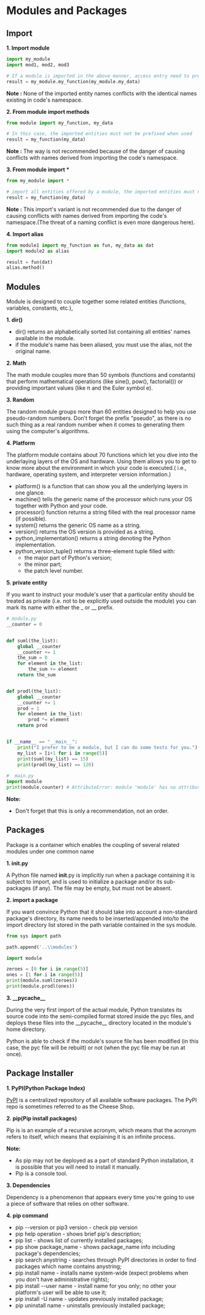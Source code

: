 # Modules and Packages

## Import

**1. Import module**

```python
import my_module
import mod1, mod2, mod3

# If a module is imported in the above manner, access entry need to prefix with module name.
result = my_module.my_function(my_module.my_data)
```
**Note :** None of the imported entity names conflicts with the identical names existing in code's namespace.


**2. From module import methods**
```python
from module import my_function, my_data

# In this case, the imported entities must not be prefixed when used
result = my_function(my_data)
```

**Note :** The way is not recommended because of the danger of causing conflicts with names derived from importing the code's namespace.



**3. From module import \***
```python
from my_module import *

# import all entities offered by a module, the imported entities must not be prefixed when used
result = my_function(my_data)
```

**Note :** This import's variant is not recommended due to the danger of causing conflicts with names derived from importing the code's namespace.(The threat of a naming conflict is even more dangerous here).

**4. Import alias**
```python
from module1 import my_function as fun, my_data as dat
import module2 as alias

result = fun(dat)
alias.method()
```

## Modules

Module is designed to couple together some related entities (functions, variables, constants, etc.),

**1. dir()**

- dir() returns an alphabetically sorted list containing all entities' names available in the module.
- if the module's name has been aliased, you must use the alias, not the original name. 

**2. Math**

The math module couples more than 50 symbols (functions and constants) that perform mathematical operations (like sine(), pow(), factorial()) or providing important values (like π and the Euler symbol e).

**3. Random**

The random module groups more than 60 entities designed to help you use pseudo-random numbers. Don't forget the prefix "pseudo", as there is no such thing as a real random number when it comes to generating them using the computer's algorithms.

**4. Platform**

The platform module contains about 70 functions which let you dive into the underlaying layers of the OS and hardware. Using them allows you to get to know more about the environment in which your code is executed.( i.e., hardware, operating system, and interpreter version information.)

- platform() is a function that can show you all the underlying layers in one glance.
- machine()  tells the generic name of the processor which runs your OS together with Python and your code.
- processor() function returns a string filled with the real processor name (if possible). 
- system() returns the generic OS name as a string.
- version() returns the OS version is provided as a string.
- python_implementation() returns a string denoting the Python implementation.
- python_version_tuple() returns a three-element tuple filled with:
    - the major part of Python's version;
    - the minor part;
    - the patch level number.

**5. private entity**

If you want to instruct your module's user that a particular entity should be treated as private (i.e. not to be explicitly used outside the module) you can mark its name with either the _ or __ prefix.
```python
# module.py
__counter = 0


def suml(the_list):
    global __counter
    __counter += 1
    the_sum = 0
    for element in the_list:
        the_sum += element
    return the_sum


def prodl(the_list):
    global __counter    
    __counter += 1
    prod = 1
    for element in the_list:
        prod *= element
    return prod


if __name__ == "__main__":
    print("I prefer to be a module, but I can do some tests for you.")
    my_list = [i+1 for i in range(5)]
    print(suml(my_list) == 15)
    print(prodl(my_list) == 120)
    
#  main.py
import module
print(module.counter) # AttributeError: module 'module' has no attribute 'counter'
```

**Note:**

- Don't forget that this is only a recommendation, not an order.



## Packages

Package is a container which enables the coupling of several related modules under one common name

**1. __init__.py**

A Python file named __init__.py is implicitly run when a package containing it is subject to import, and is used to initialize a package and/or its sub-packages (if any). The file may be empty, but must not be absent.

**2. import a package**

If you want convince Python that it should take into account a non-standard package's directory, its name needs to be inserted/appended into/to the import directory list stored in the path variable contained in the sys module.

```python
from sys import path

path.append('..\\modules')

import module

zeroes = [0 for i in range(5)]
ones = [1 for i in range(5)]
print(module.suml(zeroes))
print(module.prodl(ones))
```

**3. \_\_pycache\_\_**

During the very first import of the actual module, Python translates its source code into the semi-compiled format stored inside the pyc files, and deploys these files into the \_\_pycache\_\_ directory located in the module's home directory.

Python is able to check if the module's source file has been modified (in this case, the pyc file will be rebuilt) or not (when the pyc file may be run at once). 

## Package Installer

**1. PyPI(Python Package Index)**

[PyPI](https://pypi.org/) is a centralized repository of all available software packages. The PyPI repo is sometimes referred to as the Cheese Shop.

**2. pip(Pip install packages)**

Pip is is an example of a recursive acronym, which means that the acronym refers to itself, which means that explaining it is an infinite process.

**Note:**

- As pip may not be deployed as a part of standard Python installation, it is possible that you will need to install it manually. 
- Pip is a console tool.

**3. Dependencies**

Dependency is a phenomenon that appears every time you're going to use a piece of software that relies on other software. 

**4. pip command**

- pip --version or pip3 version - check pip version
- pip help operation - shows brief pip's description;
- pip list - shows list of currently installed packages;
- pip show package_name     - shows package_name info including package's dependencies;
- pip search anystring - searches through PyPI directories in order to find packages which name contains anystring;
- pip install name - installs name system-wide (expect problems when you don't have administrative rights);
- pip install --user name - install name for you only; no other your platform's user will be able to use it;
- pip install -U name - updates previously installed package;
- pip uninstall name - uninstalls previously installed package;



